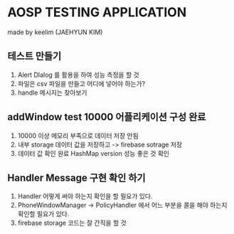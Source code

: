 # AOSP TESTING APPLICATION

made by keelim (JAEHYUN KIM)

## 테스트 만들기
1. Alert DIalog 를 활용을 하여 성능 측정을 할 것
2. 파일은 csv 파일을 만들고 어디에 넣어야 하는가?
3. handle 메시지는 찾아보기


## addWindow test 10000 어플리케이션 구성 완료
1. 10000 이상 메모리 부족으로 데이터 저장 안됨
2. 내부 storage 데이터 값을 저장하고 -> firebase sotrage 저장
3. 데이터 값 확인 완료 HashMap version 성능 좋은 것 확인

## Handler Message 구현 확인 하기
1. Handler 어떻게 써야 하는지 확인을 할 필요가 있다.
2. PhoneWindowManager -> PolicyHandler 에서 
어느 부분을 콜을 해야 하는지 확인할 필요가 있다.
3. firebase storage 코드는 잘 간직을 할 것  